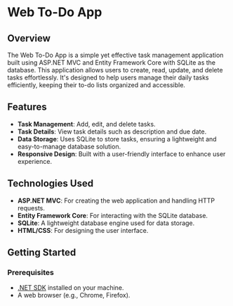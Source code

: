 # Web To-Do App

## Overview
The Web To-Do App is a simple yet effective task management application built using ASP.NET MVC and Entity Framework Core with SQLite as the database. This application allows users to create, read, update, and delete tasks effortlessly. It's designed to help users manage their daily tasks efficiently, keeping their to-do lists organized and accessible.

## Features
- **Task Management**: Add, edit, and delete tasks.
- **Task Details**: View task details such as description and due date.
- **Data Storage**: Uses SQLite to store tasks, ensuring a lightweight and easy-to-manage database solution.
- **Responsive Design**: Built with a user-friendly interface to enhance user experience.

## Technologies Used
- **ASP.NET MVC**: For creating the web application and handling HTTP requests.
- **Entity Framework Core**: For interacting with the SQLite database.
- **SQLite**: A lightweight database engine used for data storage.
- **HTML/CSS**: For designing the user interface.

## Getting Started

### Prerequisites
- [.NET SDK](https://dotnet.microsoft.com/download) installed on your machine.
- A web browser (e.g., Chrome, Firefox).